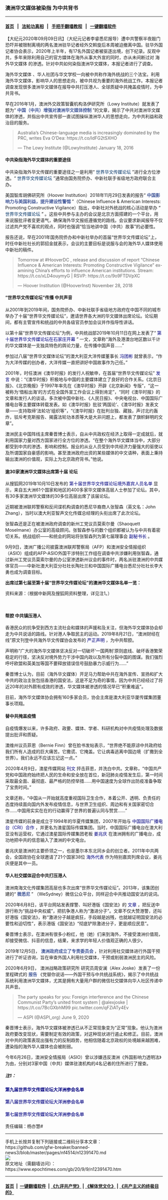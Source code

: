 ### 澳洲华文媒体被染指 为中共背书
------------------------

#### [首页](https://github.com/gfw-breaker/banned-news3/blob/master/README.md) &nbsp;&nbsp;|&nbsp;&nbsp; [法轮功真相](https://github.com/begood0513/basic/blob/master/README.md)  &nbsp;&nbsp;|&nbsp;&nbsp; [手把手翻墙教程](https://github.com/gfw-breaker/guides/wiki)  &nbsp;&nbsp;|&nbsp;&nbsp; [一键翻墙软件](https://github.com/gfw-breaker/nogfw/blob/master/README.md)  



<div><p>
 【大纪元2020年09月09日讯】（大纪元记者李睿悉尼报导）遭中共警察半夜敲门恐吓并被限制离境的两名澳洲驻华记者经外交斡旋后本周被迫撤离中国。驻华外国记者协会表示，2020年上半年，有17名外国记者被驱逐出境，创下纪录。反观中共，多年来除利用自己的官方媒体在海外从事大外宣的同时，亦从未间断过对
 <ok href="https://www.epochtimes.com/gb/tag/%E6%B5%B7%E5%A4%96%E5%8D%8E%E6%96%87%E5%AA%92%E4%BD%93.html">
  海外华文媒体
 </ok>
 的渗透。针对中共如何染指澳洲华文媒体，本报记者进行了调查。
</p>
<p>
 <ok href="https://www.epochtimes.com/gb/tag/%E6%B5%B7%E5%A4%96%E5%8D%8E%E6%96%87%E5%AA%92%E4%BD%93.html">
  海外华文媒体
 </ok>
 、华人社团与华文学校一向被中共称作海外统战的三个法宝。利用海外华文媒体，影响华人的思想走向，被中共视为重要的海外统战工作。本报记者调查发现很多澳洲华文媒体在报导中共打压港人、全球质疑中共掩盖疫情时，为中共背书。
</p>
<p>
 早在2016年1月，澳洲外交政策智囊机构洛伊研究所（Lowy Institute）就发表了题为“
 <span style="color: #425899;">
  <strong>
   <ok href="https://www.lowyinstitute.org/the-interpreter/chinese-language-media-australia-increasingly-dominated-prc" style="color: #425899;">
    中国（中共）增强对澳洲华文媒体控制
   </ok>
  </strong>
 </span>
 ”的文章，揭示了中共对澳洲华文媒体的渗透，并指出中共宣传部一直试图操纵澳洲华人的思想走向，为中共利益和政治目的服务。
</p>
<blockquote class="twitter-tweet">
 <p dir="ltr" lang="en">
  Australia’s Chinese-language media is increasingly dominated by the PRC, writes Eva O’Dea:
  <ok href="https://t.co/ldFG2tSXHO">
   https://t.co/ldFG2tSXHO
  </ok>
 </p>
 <p>
  — The Lowy Institute (@LowyInstitute)
  <ok href="https://twitter.com/LowyInstitute/status/689194316191772672?ref_src=twsrc%5Etfw">
   January 18, 2016
  </ok>
 </p>
</blockquote>
<p>
 <h4>
  <strong>
   中共染指海外华文媒体的重要途径
  </strong>
 </h4>
 <p>
  中共染指海外华文传媒的重要途径之一是利用“
  <span style="color: #003366;">
   <ok href="https://www.epochtimes.com/gb/tag/%E4%B8%96%E7%95%8C%E5%8D%8E%E6%96%87%E4%BC%A0%E5%AA%92%E8%AE%BA%E5%9D%9B.html">
    世界华文传媒论坛
   </ok>
  </span>
  ”进行全方位渗透。“
  <span style="color: #003366;">
   <ok href="https://www.epochtimes.com/gb/tag/%E4%B8%96%E7%95%8C%E5%8D%8E%E6%96%87%E4%BC%A0%E5%AA%92%E8%AE%BA%E5%9D%9B.html">
    世界华文传媒论坛
   </ok>
  </span>
  ”通常由国务院侨办、中新社联手省级地方政府联合主办。
 </p>
 <p>
  美国智库胡佛研究所（Hoover Institution）2018年11月29日发表的报告“
  <span style="color: #425899;">
   <strong>
    <ok href="https://www.hoover.org/research/chinas-influence-american-interests-promoting-constructive-vigilance" style="color: #425899;">
     中国影响力与美国利益，提升建设性警惕
    </ok>
   </strong>
  </span>
  ”（Chinese Influence &amp; American Interests: Promoting Constructive Vigilance）指出，中新社对外统战的核心活动是举办
  <span style="color: #000000;">
   “
   <span style="color: #003366;">
    世界华文传媒论坛
   </span>
   ”
  </span>
  。这些中共参与主办的会议是北京方面搭建的一个平台，用来说服批评者变更语气，确保海外华文报纸遵循党的路线。会议要求新闻报导不仅过滤共产党不喜欢的观点，同时也强调“恰当地讲中国（中共）故事”的必要性。
 </p>
 <p>
  报告还说，早在2001年国务院侨办和中新社举办的首届“世界华文传媒论坛”上，时任中新社社长的郭招金就表示，会议的主要目标是说服与会的海外华人媒体使用中新社的稿件。
 </p>
 <blockquote class="twitter-tweet">
  <p dir="ltr" lang="en">
   Tomorrow at
   <ok href="https://twitter.com/hashtag/HooverDC?src=hash&amp;ref_src=twsrc%5Etfw">
    #HooverDC
   </ok>
   , release and discussion of report “Chinese Influence &amp; American Interests: Promoting Constructive Vigilance” examining China’s efforts to influence American institutions. Stream:
   <ok href="https://t.co/xLD4ouymyG">
    https://t.co/xLD4ouymyG
   </ok>
   | RSVP:
   <ok href="https://t.co/9o9FTDVpXC">
    https://t.co/9o9FTDVpXC
   </ok>
  </p>
  <p>
   — Hoover Institution (@HooverInst)
   <ok href="https://twitter.com/HooverInst/status/1067923293200539648?ref_src=twsrc%5Etfw">
    November 28, 2018
   </ok>
  </p>
 </blockquote>
 <p>
  <h4>
   <strong>
    “世界华文传媒论坛”传播
    <strong>
     中共声音
    </strong>
   </strong>
  </h4>
  <p>
   从2001年到2019年间，国务院侨办、中新社联手省级地方政府在中国不同的城市举办了十届“世界华文传媒论坛”，邀请世界各大洲的华文媒体出席论坛。论坛期间，都有主管宣传和统战的中共各级官员参加会议并作指导性讲话。
  </p>
  <p>
   以第十届“世界华文传媒论坛”为例，中共统战部2019年10月11日在网上发表了“
   <span style="color: #000080;">
    <ok href="https://web.archive.org/web/20200910005233/http:/www.zytzb.gov.cn/zyhdxys/318033.jhtml" style="color: #000080;">
     第十届世界华文传媒论坛在石家庄开幕
    </ok>
   </span>
   <ok href="http://www.zytzb.gov.cn/zyhdxys/318033.jhtml">
    ”
   </ok>
   一文，文章称“海外及港澳台地区数以千计的华文媒体是一支独具特色的舆论力量，在传播中国声音……”
  </p>
  <p>
   参加过八届“世界华文媒体论坛”的澳大利亚大洋传媒董事长
   <span style="color: #000080;">
    <ok href="https://web.archive.org/web/20200910005854/https:/news.sina.cn/2019-10-07/detail-iicezzrr0632806.d.html" style="color: #000080;">
     冯团彬
    </ok>
   </span>
   就曾表示，“作为大洋传媒的创办者，大洋传媒一直把讲好中国故事作为己任。”
  </p>
  <p>
   2001年，时任澳洲《澳华时报》的发行人祝敏申，在首届“世界华文传媒论坛”
   <span style="color: #000080;">
    <ok href="https://web.archive.org/save/https:/tech.sina.com.cn/other/2003-08-08/1412218758.shtml" style="color: #000080;">
     发言
    </ok>
   </span>
   中说：“《澳华时报》积极地与中国的主要媒体建立了良好的合作关系。《北京日报》、《北京晚报》于1997年率先在《澳华时报》开辟《北京新闻》专版”，“这一被称为‘借船出海’的方式在全国外宣工作会议上得到肯定”，“同时《澳华时报》的文章和发行人的谈话，多次被中国中新社、《人民日报》、中央电视台、中国国际广播电台等主要媒体转载发表。如《澳华时报》批驳‘两国论’、《澳华时报》发表文章——支持取缔‘法轮功’组织等”，“《澳华时报》在批判台独、藏独，声讨北约轰炸，驳斥考克斯报告、揭露法轮功本质等大是大非问题上，都发表了旗帜鲜明的文章”。
  </p>
  <p>
   澳洲民主中国阵线主席秦晋博士表示，自从中共政权在经济上取得一定成就后，就利用国家力量对西方国家进行全方位的渗透。“在整个海外华文媒体当中，大部分都受到中共的渗透、影响和控制。报业的从业人员受到中共经济力量强大的驱使以及所谓国家自豪感的影响。甚至澳洲政府出资的某些媒体的中文语种，表面上秉持输出澳洲的价值观，实际上为北京政府背书。”他说。
  </p>
  <h4>
   <strong>
    逾30家澳洲华文媒体出席第十届
   </strong>
   <strong>
    论坛
   </strong>
  </h4>
  <p>
   从搜狐网2019年10月10日发布的
   <span style="color: #000080;">
    <ok href="https://web.archive.org/save/https:/www.sohu.com/a/345976856_123753" style="color: #000080;">
     第十届世界华文传媒论坛境外嘉宾人员名单
    </ok>
   </span>
   显示，来自五大洲61个国家和地区的400多家华文媒体高层人士参加了论坛。其中，有30多家澳洲华文媒体的30多位高层出席了该届论坛。
  </p>
  <p>
   近期被澳洲联邦警察和反间谍机构调查的悉尼华裔商人张智森（英文名：John Zhang），当时以澳大利亚智声文化传媒总经理的头衔出席了此次论坛。
  </p>
  <p>
   张智森还是正在被澳洲政府调查的新州工党议员莫索尔曼（Shaoquett Moselmane）办公室的高级顾问。张智森参与的数个组织都被认为与中共有着密切关系。统战组织——和统会的网站将张智森列为第七届理事会
   <span style="color: #000080;">
    <ok href="https://web.archive.org/save/http:/www.acpprc.org.au/schinese/ben.asp" style="color: #000080;">
     副秘书长
    </ok>
   </span>
   。
  </p>
  <p>
   9月9日，澳洲广播公司披露澳洲联邦警察局（AFP）和澳洲安全情报组织（ASIO）组成的AFP-ASIO外国干涉特别工作组在调查中共涉嫌利用张智森，通过新州工党议员莫索尔曼的办公室渗透新州议会的事件时，两名派驻澳洲的中共媒体官员——中新社澳大利亚分社社长陶社兰和中国国际广播电台悉尼分社社长李大勇也成为调查目标。
  </p>
  <p>
   <strong>
    出席过第七届至第十届“世界华文传媒论坛”的澳洲华文媒体名单一览：
   </strong>
  </p>
  <p>
   资料来源：（根据中新网及搜狐网资料整理，详见注1。）
  </p>
  <div class="DC-embed DC-embed-document DV-container" id="DV-viewer-7204395-出席第七届至第十届世界华文传媒论坛的澳洲华文媒体高层名单">
  </div>
  <p>
   <br/>
  </p>
  <h4>
   <strong>
    帮腔
   </strong>
   <strong>
    中共镇压港人
   </strong>
  </h4>
  <p>
   香港民众的抗争受到西方主流社会和媒体的声援和及关注，但海外华文媒体协会却走为中共说话的路线。针对港人争取民主的运动。2019年8月21日，“澳洲财经在线”原文刊登中共海外华文传媒协会发布的
   <span style="color: #000080;">
    <ok href="https://web.archive.org/save/http:/www.acbnews.com.au/sqzixun/20190821-37619.html" style="color: #000080;">
     严正声明
    </ok>
   </span>
   ，为中共帮腔。
  </p>
  <p>
   声明称“广大的海外华文媒体坚决反对一切破坏‘一国两制’原则底线、破坏香港繁荣稳定的行径，坚决反对境外势力干涉中国内政以及所有分裂中国的图谋。我们强烈呼吁欧盟和英美加等国不要释放错误信号鼓励暴力示威行为……”
  </p>
  <p>
   秦晋博士认为，目前（海外华文媒体）开足马力帮助中共在海外宣传、宣扬和扩大中共的政治主张包括香港的国安法，这是不足为奇的事情，因为中共已经经过了将近20年的对外颇有成效的渗透，华文媒体被渗透的情况早已“积重难返”。
  </p>
  <p>
   目前，海外华文媒体协会拥有160多家会员，协会主席是澳大利亚华厦传媒集团董事长项翔。
  </p>
  <h4>
   <strong>
    替中共掩盖疫情
   </strong>
  </h4>
  <p>
   自疫情爆发以来，许多政府、政要、媒体、学者、科研机构对中共疫情处理及数据提出批评和质疑。
  </p>
  <p>
   澳维州议员菲恩（Bernie Finn）曾在脸书发帖表示，“世界绝不能原谅中共政府给我们所有人造成的巨大痛苦。它撒谎、它掩盖。它让病毒逃离中国边境（扩撒到全世界）。我们永远不应该忘记这一点。”
  </p>
  <p>
   2020年4月9日，澳星传媒网站
   <span style="color: #000080;">
    <ok href="https://web.archive.org/save/http:/ostar-group.com/2020/04/09/12636/" style="color: #000080;">
     刊文
    </ok>
   </span>
   抨击菲恩，并洗白中共。文章称，“中国共产党和中国政府始终把人民的生命和安全放在首位，新冠肺炎疫情发生后，第一时间采取最全面、最彻底、最严格的防控举措……用中国速度为全球作出防疫准备争取了宝贵时间。”
  </p>
  <p>
   文章还称，“中国从一开始就高度重视国际卫生合作，本着公开、透明、负责任的态度持续面向国内外发布疫情信息，与世界卫生组织、周边和有关国家密切合作……中国用实实在在的行动赢得了世界的普遍认同与赞赏……”
  </p>
  <p>
   澳星传媒的前身是成立于1994年的华夏传媒集团，2007年开始与
   <span style="color: #000080;">
    <ok href="https://web.archive.org/save/http:/ostar-group.com/2018/09/18/2651/)" style="color: #000080;">
     中国国际广播电台（CRI）合作
    </ok>
   </span>
   ，并更名为澳星国际传媒集团。当时，中国国际广播电台在澳大利亚没有运营权，它通过澳星国际传媒集团老板
   <span style="color: #000080;">
    <ok href="https://web.archive.org/save/http:/www.hrkmmrt.com/model_view.asp?id=29" style="color: #000080;">
     姜兆庆
    </ok>
   </span>
   在澳洲拥有的广播电台，成功地把中共的信息输入了澳洲的中文电台。
  </p>
  <p>
   姜兆庆是澳洲的主要侨领之一，也是墨尔本东北同乡会的创立者。2011年中共两会，全国政协在全球邀请了21个国家38位
   <span style="color: #000080;">
    <ok href="https://web.archive.org/save/http:/news.cri.cn/gb/27824/2011/03/14/1545s3185224.htm" style="color: #000080;">
     海外代表
    </ok>
   </span>
   作为特别嘉宾列席会议，姜兆庆便是其中一员。
  </p>
  <h4>
   <strong>
    华人社交媒体迎合中共打压港人
   </strong>
  </h4>
  <p>
   澳洲南海文化传媒集团高层也多次出席“世界华文传媒论坛”。2013年，该集团创建的“
   <ok href="https://www.nanhaimedia.com/media/wesydney/">
    <strong>
     <span style="color: #425899;">
      微悉尼
     </span>
    </strong>
    ”
   </ok>
   （WeSydney）微信公众平台，同样迎合中共推动国安法的说词。
  </p>
  <p>
   2020年6月8日，该平台网站发表撑警、叫好港版《国安法》的
   <span style="color: #000080;">
    <ok href="https://web.archive.org/save/http:/www.wesydney.com.au/major-anyone-who-brings-terror-and-anxiety-to-the-people-will-not-have-a-good-ending-hong-kong-is-going-to-govern-you-this-time/" style="color: #000080;">
     文章
    </ok>
   </span>
   ，把反送中游行称为“挑战中央权威”，把抗争港人称为“激进分子”。文章不仅大赞港警，还叫好港版《国安法》，称“激进分子越是疯狂，手段越是凶残，也就越证明国安法的必要性和迫切性”，表示港版《国安法》“彻底铲除激进分子，更是顺应民意”。
  </p>
  <p>
   秦晋博士表示，在澳洲有很多小粉红，他（她）们来到海外，不接受澳洲价值观，却接受微信、抖音的信息，结果，来求学的年轻人价值观正确的人很少。
  </p>
  <p>
   2019年12月5日，
   <strong>
    <span style="color: #425899;">
     <ok href="https://www.aph.gov.au/Parliamentary_Business/Committees/Senate/Foreign_Interference_through_Social_Media/ForeignInterference" style="color: #425899;">
      澳洲政府成立了专责委员会
     </ok>
    </span>
   </strong>
   ，针对利用社交媒体进行外国干预进行了听证咨询，旨在审查外国人利用社交媒体，干预或削弱澳洲民主的风险。
  </p>
  <p>
   2020年6月9日，
   <ok href="https://www.epochtimes.com/gb/tag/%E6%BE%B3%E6%B4%B2%E6%88%98%E7%95%A5%E6%94%BF%E7%AD%96%E7%A0%94%E7%A9%B6%E6%89%80.html">
    澳洲战略政策研究所
   </ok>
   研究员周安澜（Alex Joske）发表了一份里程碑式的
   <strong>
    <span style="color: #425899;">
     <ok href="https://www.aspistrategist.org.au/the-party-speaks-for-you-foreign-interference-and-the-chinese-communist-partys-united-front-system/" style="color: #425899;">
      报告
     </ok>
    </span>
   </strong>
   《党替你说话——外国干预与中共统战系统》，揭示了中共统战系统利用澳洲华文媒体，尤其是拥有大量用户群的微信社交媒体向华人社区传递中共声音。
  </p>
  <blockquote class="twitter-tweet">
   <p dir="ltr" lang="en">
    The party speaks for you: Foreign interference and the Chinese Communist Party’s united front system |
    <ok href="https://twitter.com/alexjoske?ref_src=twsrc%5Etfw">
     @alexjoske
    </ok>
    |
    <ok href="https://t.co/7BcGXbhM99">
     https://t.co/7BcGXbhM99
    </ok>
    <ok href="https://t.co/qFZiATy4Ev">
     pic.twitter.com/qFZiATy4Ev
    </ok>
   </p>
   <p>
    — ASPI (@ASPI_org)
    <ok href="https://twitter.com/ASPI_org/status/1270166221644795905?ref_src=twsrc%5Etfw">
     June 9, 2020
    </ok>
   </p>
  </blockquote>
  <p>
   <p>
    秦晋博士表示，海外华文媒体被渗透已从不正常现象变为“正常”现象。他认为澳洲政府要改变现状，需要制定有效的政策，对这种现状进行遏止和修正。目前，澳洲对中共的政策表现出强有力的反制趋势，他相信随着北京政权的处境越来越困难，遭染指的海外华人媒体也会被削弱。
   </p>
   <p>
    今年6月26日，澳洲安全情报局（ASIO）曾以涉嫌违反澳洲《外国影响力透明法》为由，分别对3家中国（中共）媒体驻澳机构的4名记者的住所进行了搜查。
   </p>
   <h5>
    注1：
   </h5>
   <h4>
    <span style="color: #000080;">
     <ok href="https://web.archive.org/save/http:/www.chinanews.com/kong/2017/09-06/8324064.shtml" style="color: #000080;">
      第九届世界华文传媒论坛大洋洲参会名单
     </ok>
    </span>
   </h4>
   <h4>
    <span style="color: #333399;">
     <ok href="https://web.archive.org/save/http:/www.chinanews.com/kong/2015/08-12/7462856.shtml" style="color: #333399;">
      第八届世界华文传媒论坛大洋洲参会名单
     </ok>
    </span>
   </h4>
   <h4>
    <span style="color: #333399;">
     <ok href="https://web.archive.org/save/https:/www.chinanews.com/zgqj/2013/09-02/5232172.shtml" style="color: #333399;">
      第七届世界华文传媒论坛大洋洲参会名单
     </ok>
    </span>
   </h4>
   <p>
    责任编辑：杨亦慧#
   </p>
  </p>
 </p>
</p></div>
<hr/>
手机上长按并复制下列链接或二维码分享本文章：<br/>
https://github.com/gfw-breaker/banned-news3/blob/master/pages/nf4514/n12391470.md <br/>
<a href='https://github.com/gfw-breaker/banned-news3/blob/master/pages/nf4514/n12391470.md'><img src='https://github.com/gfw-breaker/banned-news3/blob/master/pages/nf4514/n12391470.md.png'/></a> <br/>
原文地址（需翻墙访问）：https://www.epochtimes.com/gb/20/9/9/n12391470.htm


------------------------
#### [首页](https://github.com/gfw-breaker/banned-news3/blob/master/README.md) &nbsp;|&nbsp; [一键翻墙软件](https://github.com/gfw-breaker/nogfw/blob/master/README.md) &nbsp;| [《九评共产党》](https://github.com/gfw-breaker/9ping.md/blob/master/README.md#九评之一评共产党是什么) | [《解体党文化》](https://github.com/gfw-breaker/jtdwh.md/blob/master/README.md) | [《共产主义的终极目的》](https://github.com/gfw-breaker/gczydzjmd.md/blob/master/README.md)


<img src='http://gfw-breaker.win/banned-news3/pages/nf4514/n12391470.md' width='0px' height='0px'/>
